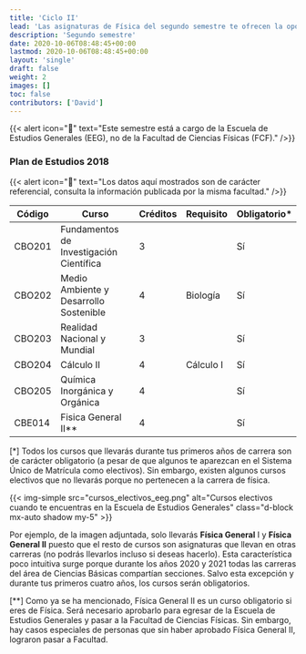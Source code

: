 ```yaml
---
title: 'Ciclo II'
lead: 'Las asignaturas de Física del segundo semestre te ofrecen la oportunidad de refrescar un poco la memoria. Todavía cursos que a priori no parecen estar relacionados mucho con la carrera.'
description: 'Segundo semestre'
date: 2020-10-06T08:48:45+00:00
lastmod: 2020-10-06T08:48:45+00:00
layout: 'single'
draft: false
weight: 2
images: []
toc: false
contributors: ['David']
---
```


{{< alert icon="🚨" text="Este semestre está a cargo de la Escuela de Estudios Generales (EEG), no de la Facultad de Ciencias Físicas (FCF)." />}}

### Plan de Estudios 2018

{{< alert icon="🚨" text="Los datos aquí mostrados son de carácter referencial, consulta la información publicada por la misma facultad." />}}

| Código | Curso | Créditos | Requisito | Obligatorio\* |
| --- | --- | --- | --- | --- |
| CBO201 | Fundamentos de Investigación Científica | 3 |  | Sí |
| CBO202 | Medio Ambiente y Desarrollo Sostenible | 4 | Biología | Sí |
| CBO203 | Realidad Nacional y Mundial | 3 |  | Sí |
| CBO204 | Cálculo II | 4 | Cálculo I | Sí |
| CBO205 | Química Inorgánica y Orgánica | 4 |  | Sí |
| CBE014 | Fisica General II\*\* | 4 |  | Sí |

[*] Todos los cursos que llevarás durante tus primeros años de carrera son de carácter obligatorio (a pesar de que algunos te aparezcan en el Sistema Único de Matrícula como electivos). Sin embargo, existen algunos cursos electivos que no llevarás porque no pertenecen a la carrera de física.

{{< img-simple src="cursos_electivos_eeg.png" alt="Cursos electivos cuando te encuentras en la Escuela de Estudios Generales" class="d-block mx-auto shadow my-5" >}}

Por ejemplo, de la imagen adjuntada, solo llevarás **Física General** I y **Física General II** puesto que el resto de cursos son asignaturas que llevan en otras carreras (no podrás llevarlos incluso si deseas hacerlo). Esta característica poco intuitiva surge porque durante los años 2020 y 2021 todas las carreras del área de Ciencias Básicas compartían secciones. Salvo esta excepción y durante tus primeros cuatro años, los cursos serán obligatorios.

[**] Como ya se ha mencionado, Física General II es un curso obligatorio si eres de Física. Será necesario aprobarlo para egresar de la Escuela de Estudios Generales y pasar a la Facultad de Ciencias Físicas. Sin embargo, hay casos especiales de personas que sin haber aprobado Física General II, lograron pasar a Facultad.
